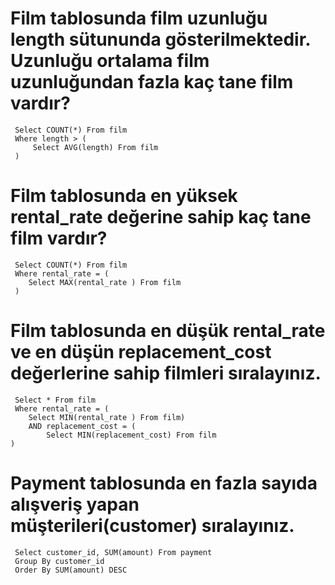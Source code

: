
# Film tablosunda film uzunluğu length sütununda gösterilmektedir. Uzunluğu ortalama film uzunluğundan fazla kaç tane film vardır?
     Select COUNT(*) From film 
     Where length > ( 
         Select AVG(length) From film 
     )

# Film tablosunda en yüksek rental_rate değerine sahip kaç tane film vardır?
     Select COUNT(*) From film 
     Where rental_rate = (
	    Select MAX(rental_rate ) From film
     )

# Film tablosunda en düşük rental_rate ve en düşün replacement_cost değerlerine sahip filmleri sıralayınız.
     Select * From film 
     Where rental_rate = (
	    Select MIN(rental_rate ) From film) 
	    AND replacement_cost = (
		    Select MIN(replacement_cost) From film
	)

# Payment tablosunda en fazla sayıda alışveriş yapan müşterileri(customer) sıralayınız.
     Select customer_id, SUM(amount) From payment 
     Group By customer_id 
     Order By SUM(amount) DESC